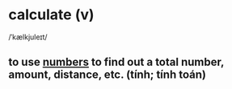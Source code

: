 # calculate (v)

/ˈkælkjuleɪt/

## to use [numbers](../n/number-n.md#a-word-or-symbol-that-represents-an-amount-or-a-quantity-số) to find out a total number, amount, distance, etc. (tính; tính toán)